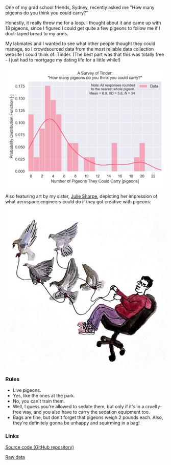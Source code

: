 One of my grad school friends, Sydney, recently asked me "How many pigeons do you think you could carry?"

Honestly, it really threw me for a loop. I thought about it and came up with 18 pigeons, since I figured I could get quite a few pigeons to follow me if I duct-taped bread to my arms.

My labmates and I wanted to see what other people thought they could manage, so I crowdsourced data from the most reliable data collection website I could think of: Tinder. (The best part was that this was totally free - I just had to mortgage my dating life for a little while!)

![Pigeon Graph](media/pigeons.png)  

Also featuring art by my sister, [Julie Sharpe](https://www.instagram.com/juliesharpeart/), depicting her impression of what aerospace engineers could do if they got creative with pigeons:

![Pigeon Art](media/pigeons_aerospace_engineering.png)

### Rules

* Live pigeons.
* Yes, like the ones at the park.
* No, you can't train them.
* Well, I guess you're allowed to sedate them, but only if it's in a cruelty-free way, and you also have to carry the sedation equipment too.
* Bags are fine, but don't forget that pigeons weigh 2 pounds each. Also, they're definitely gonna be unhappy and squirming in a bag!

### Links

[Source code (GitHub repository)](https://github.com/peterdsharpe/pigeons)

[Raw data](https://github.com/peterdsharpe/pigeons/blob/master/data.csv)
